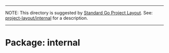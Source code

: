 
---

NOTE: This directory is suggested by [Standard Go Project Layout](https://github.com/golang-standards/project-layout/tree/master). See: [project-layout/internal](https://github.com/golang-standards/project-layout/tree/master/internal) for a description.

---

# Package: internal